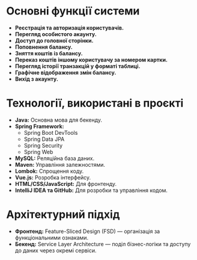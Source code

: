 # Основні функції системи

- **Реєстрація та авторизація користувачів.**
- **Перегляд особистого акаунту.**
- **Доступ до головної сторінки.**
- **Поповнення балансу.**
- **Зняття коштів із балансу.**
- **Переказ коштів іншому користувачу за номером картки.**
- **Перегляд історії транзакцій у форматі таблиці.**
- **Графічне відображення змін балансу.**
- **Вихід з акаунту.**

# Технології, використані в проєкті

- **Java:** Основна мова для бекенду.
- **Spring Framework:** 
  - Spring Boot DevTools
  - Spring Data JPA
  - Spring Security
  - Spring Web
- **MySQL:** Реляційна база даних.
- **Maven:** Управління залежностями.
- **Lombok:** Спрощення коду.
- **Vue.js:** Розробка інтерфейсу.
- **HTML/CSS/JavaScript:** Для фронтенду.
- **IntelliJ IDEA та GitHub:** Для розробки та управління кодом.

# Архітектурний підхід

- **Фронтенд:** Feature-Sliced Design (FSD) — організація за функціональними ознаками.
- **Бекенд:** Service Layer Architecture — поділ бізнес-логіки та доступу до даних через окремі сервіси.
